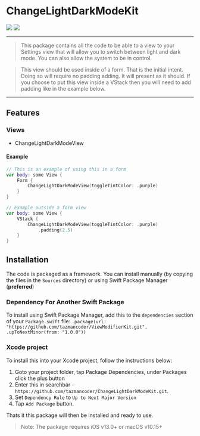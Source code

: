 # ChangeLightDarkModeKit

<p>
    <img src="https://img.shields.io/badge/iOS-17.0+-blue.svg" />
    <img src="https://img.shields.io/badge/Swift-5.0-ff69b4.svg" />
</p>

----

> This package contains all the code to be able to a view to your Settings
view that will allow you to switch between light and dark mode. You can also
allow the system to be in control.

> This view should be used inside of a form. That is the initial intent. Doing
so will require no padding adding. It will present as it should. If you choose to
put this view inside a VStack then you will need to add padding like in the example
below.

----

## Features

### Views
-   ChangeLightDarkModeView

#### Example

```swift
// This is an example of using this in a form
var body: some View {
    Form {
        ChangeLightDarkModeView(toggleTintColor: .purple)
    }
}

// Example outside a form view
var body: some View {
    VStack {
        ChangeLightDarkModeView(toggleTintColor: .purple)
            .padding(2.5)
    }
}
```

## Installation

The code is packaged as a framework. You can install manually (by copying the files in the `Sources` directory) or using Swift Package Manager (**preferred**)

### Dependency For Another Swift Package
To install using Swift Package Manager, add this to the `dependencies` section of your `Package.swift` file:
`.package(url: "https://github.com/tazmancoder/ViewModifierKit.git", .upToNextMinor(from: "1.0.0"))`

### Xcode project
To install this into your Xcode project, follow the instructions below:

1. Goto your project folder, tap Package Dependencies, under Packages click the plus button
2. Enter this in searchbar - `https://github.com/tazmancoder/ChangeLightDarkModeKit.git`. 
3. Set `Dependency Rule` to `Up to Next Major Version`
4. Tap `Add Package` button.

Thats it this package will then be installed and ready to use.

> Note: The package requires iOS v13.0+ or macOS v10.15+




